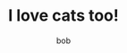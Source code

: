 ---
comments:
  # The general guidelines for all your image posts are:
  # Add your username to the author section
  # The title will also be the page title, and the document title will appear in the url address
  # You'll need to save the image in the folder as you describe for img-path, or you could link to a cloud storage service like Dropbox
  # The image description is necessary in case the image doesn't appear properly, and means people who can't see can access the information
  # The caption can say whatever you like. If it gets too long, consider using a long-form post
  # As for all posts, you can add optional categories and tags
author: bob
layout: image-post
title: I love cats too!
img-path: /images/payback-cat.jpg
img-description: "An angry, but nevertheless cute, little cat"
img-caption: "Doesn't he look like Craig?!"
categories:
tags:
---